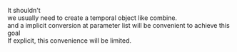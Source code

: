 It shouldn't  
we usually need to create a temporal object like combine.  
and a implicit conversion at parameter list will be convenient to achieve this goal  
If explicit, this convenience will be limited.  
